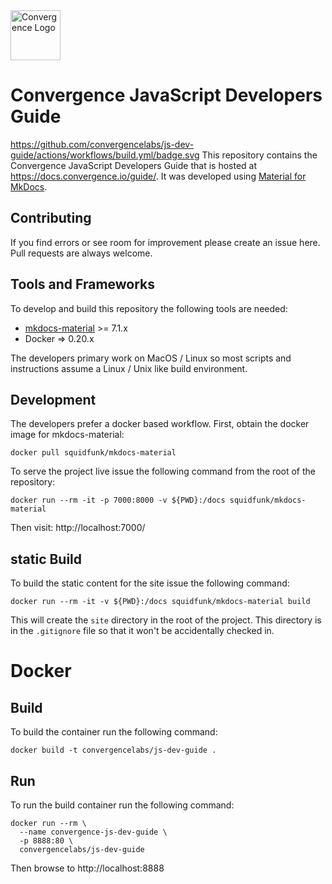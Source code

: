 <img alt="Convergence Logo" height="80" src="https://convergence.io/assets/img/convergence-logo.png" >

# Convergence JavaScript Developers Guide
https://github.com/convergencelabs/js-dev-guide/actions/workflows/build.yml/badge.svg
This repository contains the Convergence JavaScript Developers Guide that is hosted at https://docs.convergence.io/guide/.  It was developed using [Material for MkDocs](https://squidfunk.github.io/mkdocs-material/).

## Contributing
If you find errors or see room for improvement please create an issue here. Pull requests are always welcome.

## Tools and Frameworks
To develop and build this repository the following tools are needed:

  * [mkdocs-material](https://squidfunk.github.io/mkdocs-material/) >= 7.1.x
  * Docker => 0.20.x

The developers primary work on MacOS / Linux so most scripts and instructions assume a Linux / Unix like build environment.

## Development
The developers prefer a docker based workflow.  First, obtain the docker image for mkdocs-material:

```shell
docker pull squidfunk/mkdocs-material
```

To serve the project live issue the following command from the root of the repository:

```shell
docker run --rm -it -p 7000:8000 -v ${PWD}:/docs squidfunk/mkdocs-material
```

Then visit: http://localhost:7000/

## static Build
To build the static content for the site issue the following command:

```shell
docker run --rm -it -v ${PWD}:/docs squidfunk/mkdocs-material build
```

This will create the `site` directory in the root of the project.  This directory is in the `.gitignore` file so that it won't be accidentally checked in.


# Docker

## Build
To build the container run the following command:

```shell
docker build -t convergencelabs/js-dev-guide .
```

## Run
To run the build container run the following command:

```shell
docker run --rm \
  --name convergence-js-dev-guide \
  -p 8888:80 \
  convergencelabs/js-dev-guide
```

Then browse to http://localhost:8888